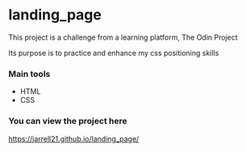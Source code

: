 # landing_page

This project is a challenge from a learning platform, The Odin Project

Its purpose is to practice and enhance my css positioning skills

### Main tools
- HTML 
- CSS

### You can view the project here
https://jarrell21.github.io/landing_page/
